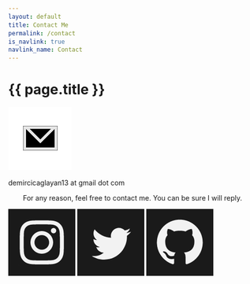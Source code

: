```yaml
---
layout: default
title: Contact Me
permalink: /contact
is_navlink: true
navlink_name: Contact
---
```


# {{ page.title }}

<img src="/assets/images/iconct.png" class="title_image">

<p class="mail_address">demircicaglayan13 at gmail dot com</p>

<p style="text-align: center">For any reason, feel free to contact me. You can be sure I will reply.</p>

<div class="social_media_bar">
<a href="https://www.instagram.com/cademirci/" target="_blank"><img src="/assets/images/icon_ins.png" class="social_media_icon"></a>
<a href="https://twitter.com/cademirci" target="_blank"><img src="/assets/images/icon_twi.png" class="social_media_icon"></a>
<a href="https://github.com/cademirci" target="_blank"><img src="/assets/images/icon_git.png" class="social_media_icon"></a>
<!--<a href="" target="_blank"><img src="/assets/images/icon_lin.png" class="social_media_icon"></a>-->
</div>
